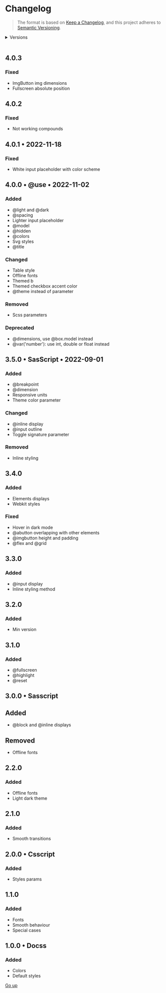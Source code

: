 # Changelog

> The format is based on [Keep a Changelog](https://keepachangelog.com/en/1.0.0/), and this project adheres to [Semantic Versioning](https://semver.org/spec/v2.0.0.html).

<details>
   <summary>Versions</summary>

-  [4.0.0](#400-•-use-•-2022-11-02)
-  [3.5.0](#350-•-sasscript-•-2022-09-01)
-  [3.0.0](#300-•-sasscript)
-  [2.0.0](#200-•-csscript)
-  [1.0.0](#100-•-docss)
</details>

<br>

## 4.0.3

### Fixed

- ImgButton img dimensions
- Fullscreen absolute position

## 4.0.2

### Fixed

- Not working compounds

## 4.0.1 • 2022-11-18

### Fixed

-  White input placeholder with color scheme

## 4.0.0 • @use • 2022-11-02

### Added

-  @light and @dark
-  @spacing
-  Lighter input placeholder
-  @model
-  @hidden
-  @colors
-  Svg styles
-  @title

### Changed

-  Table style
-  Offline fonts
-  Themed b
-  Themed checkbox accent color
-  @theme instead of parameter

### Removed

-  Scss parameters

### Deprecated

-  @dimensions, use @box.model instead
-  @var('number'): use int, double or float instead

## 3.5.0 • SasScript • 2022-09-01

### Added

-  @breakpoint
-  @dimension
-  Responsive units
-  Theme color parameter

### Changed

-  @inline display
-  @input outline
-  Toggle signature parameter

### Removed

-  Inline styling

## 3.4.0

### Added

-  Elements displays
-  Webkit styles

### Fixed

-  Hover in dark mode
-  @abutton overlapping with other elements
-  @imgbutton height and padding
-  @flex and @grid

## 3.3.0

### Added

-  @input display
-  Inline styling method

## 3.2.0

### Added

-  Min version

## 3.1.0

### Added

-  @fullscreen
-  @highlight
-  @reset

## 3.0.0 • Sasscript

## Added

-  @block and @inline displays

## Removed

-  Offline fonts

## 2.2.0

### Added

-  Offline fonts
-  Light dark theme

## 2.1.0

### Added

-  Smooth transitions

## 2.0.0 • Csscript

### Added

-  Styles params

## 1.1.0

### Added

-  Fonts
-  Smooth behaviour
-  Special cases

## 1.0.0 • Docss

### Added

-  Colors
-  Default styles

[Go up](#changelog)
